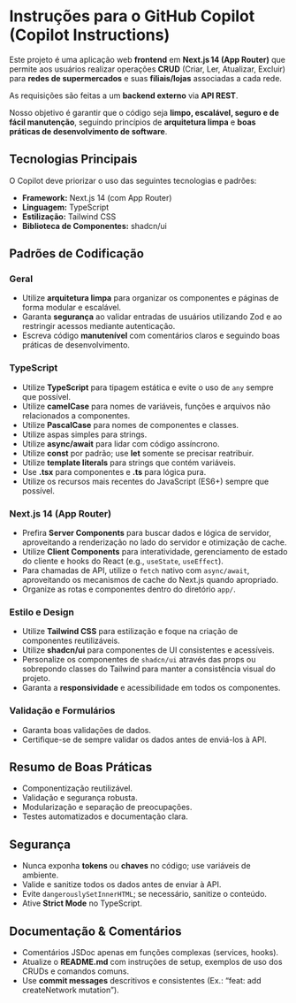 # Instruções para o GitHub Copilot (Copilot Instructions)

Este projeto é uma aplicação web **frontend** em **Next.js 14 (App Router)** que permite aos usuários realizar operações **CRUD** (Criar, Ler, Atualizar, Excluir) para **redes de supermercados** e suas **filiais/lojas** associadas a cada rede. 

As requisições são feitas a um **backend externo** via **API REST**.  

Nosso objetivo é garantir que o código seja **limpo, escalável, seguro e de fácil manutenção**, seguindo princípios de **arquitetura limpa** e **boas práticas de desenvolvimento de software**.

## Tecnologias Principais

O Copilot deve priorizar o uso das seguintes tecnologias e padrões:

- **Framework:** Next.js 14 (com App Router)
- **Linguagem:** TypeScript
- **Estilização:** Tailwind CSS
- **Biblioteca de Componentes:** shadcn/ui

## Padrões de Codificação

### Geral
- Utilize **arquitetura limpa** para organizar os componentes e páginas de forma modular e escalável.
- Garanta **segurança** ao validar entradas de usuários utilizando Zod e ao restringir acessos mediante autenticação.
- Escreva código **manutenível** com comentários claros e seguindo boas práticas de desenvolvimento.

### TypeScript
- Utilize **TypeScript** para tipagem estática e evite o uso de `any` sempre que possível.
- Utilize **camelCase** para nomes de variáveis, funções e arquivos não relacionados a componentes.
- Utilize **PascalCase** para nomes de componentes e classes.
- Utilize aspas simples para strings.
- Utilize **async/await** para lidar com código assíncrono.
- Utilize **const** por padrão; use **let** somente se precisar reatribuir.  
- Utilize **template literals** para strings que contém variáveis.
- Use **.tsx** para componentes e **.ts** para lógica pura.  
- Utilize os recursos mais recentes do JavaScript (ES6+) sempre que possível.

### Next.js 14 (App Router)
- Prefira **Server Components** para buscar dados e lógica de servidor, aproveitando a renderização no lado do servidor e otimização de cache.
- Utilize **Client Components** para interatividade, gerenciamento de estado do cliente e hooks do React (e.g., `useState`, `useEffect`).
- Para chamadas de API, utilize o `fetch` nativo com `async/await`, aproveitando os mecanismos de cache do Next.js quando apropriado.
- Organize as rotas e componentes dentro do diretório `app/`.

### Estilo e Design
- Utilize **Tailwind CSS** para estilização e foque na criação de componentes reutilizáveis.
- Utilize **shadcn/ui** para componentes de UI consistentes e acessíveis.
- Personalize os componentes de `shadcn/ui` através das props ou sobrepondo classes do Tailwind para manter a consistência visual do projeto.
- Garanta a **responsividade** e acessibilidade em todos os componentes.

### Validação e Formulários
- Garanta boas validações de dados.
- Certifique-se de sempre validar os dados antes de enviá-los à API.

## Resumo de Boas Práticas
- Componentização reutilizável.
- Validação e segurança robusta.
- Modularização e separação de preocupações.
- Testes automatizados e documentação clara.

## Segurança

- Nunca exponha **tokens** ou **chaves** no código; use variáveis de ambiente.  
- Valide e sanitize todos os dados antes de enviar à API.  
- Evite `dangerouslySetInnerHTML`; se necessário, sanitize o conteúdo.  
- Ative **Strict Mode** no TypeScript.

## Documentação & Comentários

- Comentários JSDoc apenas em funções complexas (services, hooks).  
- Atualize o **README.md** com instruções de setup, exemplos de uso dos CRUDs e comandos comuns.  
- Use **commit messages** descritivos e consistentes (Ex.: “feat: add createNetwork mutation”).